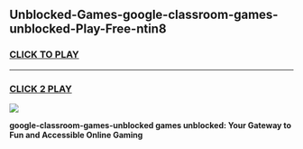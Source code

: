 
## Unblocked-Games-google-classroom-games-unblocked-Play-Free-ntin8
<h3>
<a href="https://premium76.site?title=google-classroom-games-unblocked&ref=23A">CLICK TO PLAY</a></h3>
<hr>

<h3>
<a href="https://premium76.site?title=google-classroom-games-unblocked&ref=23A">CLICK 2 PLAY</a>
  
</h3>

<a href="https://premium76.site?title=google-classroom-games-unblocked&ref=23A"><img src="https://clearcache.store/games.png"></a>


**google-classroom-games-unblocked games unblocked: Your Gateway to Fun and Accessible Online Gaming**
